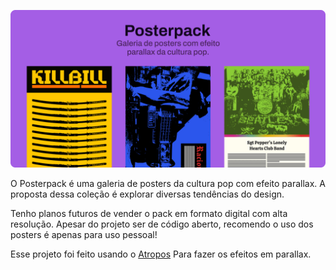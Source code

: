![Header](assets/header.png)

O Posterpack é uma galeria de posters da cultura pop com efeito parallax. A proposta dessa coleção é explorar diversas tendências do design.

Tenho planos futuros de vender o pack em formato digital com alta resolução. Apesar do projeto ser de código aberto, recomendo o uso dos posters é apenas para uso pessoal!

Esse projeto foi feito usando o [Atropos](https://atroposjs.com/) Para fazer os efeitos em parallax.
